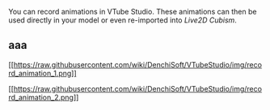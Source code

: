 You can record animations in VTube Studio. These animations can then be used directly in your model or even re-imported into _Live2D Cubism_.

## aaa


[[https://raw.githubusercontent.com/wiki/DenchiSoft/VTubeStudio/img/record_animation_1.png]]

[[https://raw.githubusercontent.com/wiki/DenchiSoft/VTubeStudio/img/record_animation_2.png]]